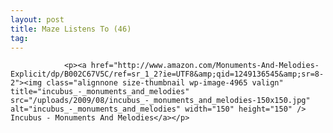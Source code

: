 ```yaml
---
layout: post
title: Maze Listens To (46)
tag: 
---
```



                <p><a href="http://www.amazon.com/Monuments-And-Melodies-Explicit/dp/B002C67V5C/ref=sr_1_2?ie=UTF8&amp;qid=1249136545&amp;sr=8-2"><img class="alignnone size-thumbnail wp-image-4965 valign" title="incubus_-_monuments_and_melodies" src="/uploads/2009/08/incubus_-_monuments_and_melodies-150x150.jpg" alt="incubus_-_monuments_and_melodies" width="150" height="150" /> Incubus - Monuments And Melodies</a></p>
            
